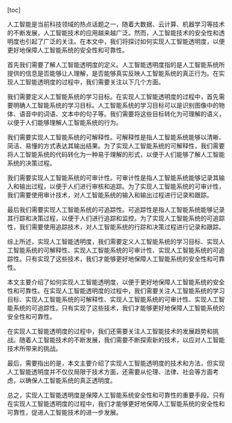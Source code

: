 
[toc]                    
                
                
人工智能是当前科技领域的热点话题之一，随着大数据、云计算、机器学习等技术的不断发展，人工智能技术的应用越来越广泛。然而，人工智能技术的安全性和透明度也引起了广泛的关注。在本文中，我们将探讨如何实现人工智能透明度，以便更好地保障人工智能系统的安全性和可靠性。

首先我们需要了解人工智能透明度的定义。人工智能透明度指的是人工智能系统所提供的信息是否能够让人理解，是否能够真实反映人工智能系统的真正行为。在实现人工智能透明度的过程中，我们需要关注以下几个方面。

我们需要定义人工智能系统的学习目标。在实现人工智能透明度的过程中，首先需要明确人工智能系统的学习目标。人工智能系统的学习目标可以是识别图像中的物体、语音中的词语、文本中的句子等。我们需要将这些目标转化为可理解的语义，以便于人们能够理解人工智能系统的行为。

我们需要实现人工智能系统的可解释性。可解释性是指人工智能系统能够以清晰、简洁、易懂的方式表达其输出结果。为了实现人工智能系统的可解释性，我们需要将人工智能系统的代码转化为一种易于理解的形式，以便于人们能够了解人工智能系统的决策过程。

我们需要实现人工智能系统的可审计性。可审计性是指人工智能系统能够记录其输入和输出过程，以便于人们进行审核和追踪。为了实现人工智能系统的可审计性，我们需要使用审计技术，对人工智能系统的输入和输出过程进行记录和跟踪。

最后我们需要实现人工智能系统的可追踪性。可追踪性是指人工智能系统能够记录其行踪和决策过程，以便于人们进行追踪和监控。为了实现人工智能系统的可追踪性，我们需要使用追踪技术，对人工智能系统的行踪和决策过程进行记录和跟踪。

综上所述，实现人工智能透明度，我们需要定义人工智能系统的学习目标、实现人工智能系统的可解释性、实现人工智能系统的可审计性、实现人工智能系统的可追踪性。只有实现了这些技术，我们才能够更好地保障人工智能系统的安全性和可靠性。

本文主要介绍了如何实现人工智能透明度，以便于更好地保障人工智能系统的安全性和可靠性。在实现人工智能透明度的过程中，我们需要关注人工智能系统的学习目标、实现人工智能系统的可解释性、实现人工智能系统的可审计性、实现人工智能系统的可追踪性。只有实现了这些技术，我们才能够更好地保障人工智能系统的安全性和可靠性。

在实现人工智能透明度的过程中，我们还需要关注人工智能技术的发展趋势和挑战。随着人工智能技术的不断发展，我们需要不断探索新的技术，以应对人工智能技术所带来的挑战。

最后，需要指出的是，本文主要介绍了实现人工智能透明度的技术和方法，但实现人工智能透明度并不仅仅局限于技术方面，还需要从伦理、法律、社会等方面考虑，以确保人工智能系统的真正透明度。

总之，实现人工智能透明度是保障人工智能系统安全性和可靠性的重要手段。只有在实现人工智能透明度的过程中，我们才能够更好地保障人工智能系统的安全性和可靠性，促进人工智能技术的进一步发展。

